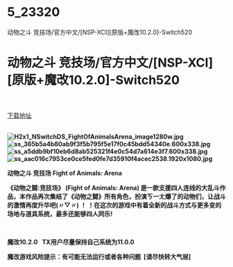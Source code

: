 # 5_23320
动物之斗 竞技场/官方中文/[NSP-XCI][原版+魔改10.2.0]-Switch520
# 动物之斗 竞技场/官方中文/[NSP-XCI][原版+魔改10.2.0]-Switch520
 <br/></br>
[下载地址](https://www.switch520.cc/article/23320 "下载地址")
<br/></br>

<p><strong><img title="H2x1_NSwitchDS_FightOfAnimalsArena_image1280w.jpg" src="https://www.switch520.cc/muke_img/2021_10_14_755588a11b631.jpg" alt="H2x1_NSwitchDS_FightOfAnimalsArena_image1280w.jpg"></strong><br>
<strong><img title="ss_365b5a4b80ab9f3f5b795f5e17f0c45bdd54340e.600x338.jpg" src="https://www.switch520.cc/muke_img/2021_10_14_62b32597b5f73.jpg" alt="ss_365b5a4b80ab9f3f5b795f5e17f0c45bdd54340e.600x338.jpg"></strong><br>
<strong><img title="ss_a5ddb9bf10eb6d8ab525321f4e0c54d7a614e3f7.600x338.jpg" src="https://www.switch520.cc/muke_img/2021_10_14_687ea5b3ed18d.jpg" alt="ss_a5ddb9bf10eb6d8ab525321f4e0c54d7a614e3f7.600x338.jpg"></strong><br>
<strong><img title="ss_aac016c7953ce0ce5fed0fe7d35910f4acec2538.1920x1080.jpg" src="https://www.switch520.cc/muke_img/2021_10_14_85cdc31e6d183.jpg" alt="ss_aac016c7953ce0ce5fed0fe7d35910f4acec2538.1920x1080.jpg">&nbsp;</strong></p>
<p><strong>动物之斗 竞技场 Fight of Animals: Arena</strong></p>
<p><strong>《动物之鬪:竞技场》 (Fight of Animals: Arena) 是一款支援四人连线的大乱斗作品，本作品再次集结了《动物之鬪》所有角色，扮演ㄎ一ㄤ爆了的动物们，让战斗的激情再度升华吧(〃▽〃) ！ ！在这次的游戏中有着全新的战斗方式与更多变的场地与道具系统，最多还能够四人同乐!</strong></p>
<p>&nbsp;</p>
<p><strong>魔改10.2.0 &nbsp;&nbsp;TX用户尽量保持自己系统为11.0.0</strong></p>
<p><strong>魔改游戏风险提示：有可能无法运行或者各种问题 &nbsp;[请尽快转大气层]</strong></p>
